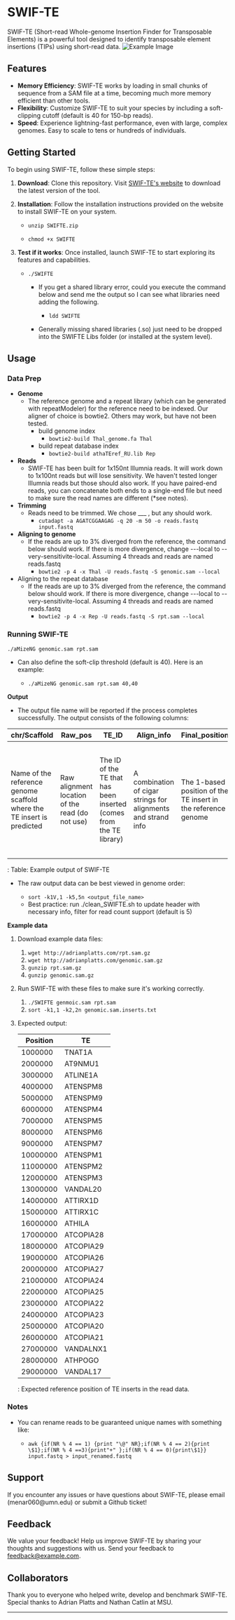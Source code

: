 # SWIF-TE

SWIF-TE (Short-read Whole-genome Insertion Finder for Transposable Elements) is a powerful tool designed to identify transposable element insertions (TIPs) using short-read data.
<img src="SWIF_TE.png" alt="Example Image">
## Features

-   **Memory Efficiency**: SWIF-TE works by loading in small chunks of sequence from a SAM file at a time, becoming much more memory efficient than other tools.
-   **Flexibility**: Customize SWIF-TE to suit your species by including a soft-clipping cutoff (default is 40 for 150-bp reads).
-   **Speed**: Experience lightning-fast performance, even with large, complex genomes. Easy to scale to tens or hundreds of individuals.

## Getting Started

To begin using SWIF-TE, follow these simple steps:

1.  **Download**: Clone this repository. Visit [SWIF-TE's website](https://www.example.com/swif-te) to download the latest version of the tool.

2.  **Installation**: Follow the installation instructions provided on the website to install SWIF-TE on your system.

    -   `unzip SWIFTE.zip`

    -   `chmod +x SWIFTE`

3.  **Test if it works**: Once installed, launch SWIF-TE to start exploring its features and capabilities.

    -   `./SWIFTE`

        -   If you get a shared library error, could you execute the command below and send me the output so I can see what libraries need adding the following.

            -   `ldd SWIFTE`

        -   Generally missing shared libraries (.so) just need to be dropped into the SWIFTE Libs folder (or installed at the system level).

## Usage

### Data Prep

-   **Genome**
    -   The reference genome and a repeat library (which can be generated with repeatModeler) for the reference need to be indexed. Our aligner of choice is bowtie2. Others may work, but have not been tested.
        -   build genome index
            -   `bowtie2-build Thal_genome.fa Thal`
        -   build repeat database index
            -   `bowtie2-build athaTEref_RU.lib Rep`
-   **Reads**
    -   SWIF-TE has been built for 1x150nt Illumnia reads. It will work down to 1x100nt reads but will lose sensitivity. We haven't tested longer Illumnia reads but those should also work. If you have paired-end reads, you can concatenate both ends to a single-end file but need to make sure the read names are different (\*see notes).
-   **Trimming**
    -   Reads need to be trimmed. We chose \_\_\_ , but any should work.
        -   `cutadapt -a AGATCGGAAGAG -q 20 -m 50 -o reads.fastq input.fastq`
-   **Aligning to genome**
    -   If the reads are up to 3% diverged from the reference, the command below should work. If there is more divergence, change ---local to --very-sensitivite-local. Assuming 4 threads and reads are named reads.fastq
        -   `bowtie2 -p 4 -x Thal -U reads.fastq -S genomic.sam --local`
-   Aligning to the repeat database
    -   If the reads are up to 3% diverged from the reference, the command below should work. If there is more divergence, change ---local to --very-sensitivite-local. Assuming 4 threads and reads are named reads.fastq
        -   `bowtie2 -p 4 -x Rep -U reads.fastq -S rpt.sam --local`

### Running SWIF-TE

`./aMizeNG genomic.sam rpt.sam`

-   Can also define the soft-clip threshold (default is 40). Here is an example:

    -   `./aMizeNG genomic.sam rpt.sam 40,40`

**Output**

-   The output file name will be reported if the process completes successfully. The output consists of the following columns:

| chr/Scaffold                                                           | Raw_pos                                         | TE_ID                                                               | Align_info                                                    | Final_position                                                | TE_ID_score                                                                                                                                   |
|------------|------------|------------|------------|------------|------------|
| Name of the reference genome scaffold where the TE insert is predicted | Raw alignment location of the read (do not use) | The ID of the TE that has been inserted (comes from the TE library) | A combination of cigar strings for alignments and strand info | The 1-based position of the TE insert in the reference genome | A score that can be used to prioritize the identification of the TE if different reads disagree on the TE identification at the same location |

: Table: Example output of SWIF-TE

-   The raw output data can be best viewed in genome order:

    -   `sort -k1V,1 -k5,5n <output_file_name>`
    -   Best practice: run ./clean_SWIFTE.sh to update header with necessary info, filter for read count support (default is 5)

**Example data**

1.  Download example data files:

    1.  `wget http://adrianplatts.com/rpt.sam.gz`
    2.  `wget http://adrianplatts.com/genomic.sam.gz`
    3.  `gunzip rpt.sam.gz`
    4.  `gunzip genomic.sam.gz`

2.  Run SWIF-TE with these files to make sure it's working correctly.

    1.  `./SWIFTE genmoic.sam rpt.sam`
    2.  `sort -k1,1 -k2,2n genomic.sam.inserts.txt`

3.  Expected output:

    | Position | TE        |
    |----------|-----------|
    | 1000000  | TNAT1A    |
    | 2000000  | AT9NMU1   |
    | 3000000  | ATLINE1A  |
    | 4000000  | ATENSPM8  |
    | 5000000  | ATENSPM9  |
    | 6000000  | ATENSPM4  |
    | 7000000  | ATENSPM5  |
    | 8000000  | ATENSPM6  |
    | 9000000  | ATENSPM7  |
    | 10000000 | ATENSPM1  |
    | 11000000 | ATENSPM2  |
    | 12000000 | ATENSPM3  |
    | 13000000 | VANDAL20  |
    | 14000000 | ATTIRX1D  |
    | 15000000 | ATTIRX1C  |
    | 16000000 | ATHILA    |
    | 17000000 | ATCOPIA28 |
    | 18000000 | ATCOPIA29 |
    | 19000000 | ATCOPIA26 |
    | 20000000 | ATCOPIA27 |
    | 21000000 | ATCOPIA24 |
    | 22000000 | ATCOPIA25 |
    | 23000000 | ATCOPIA22 |
    | 24000000 | ATCOPIA23 |
    | 25000000 | ATCOPIA20 |
    | 26000000 | ATCOPIA21 |
    | 27000000 | VANDALNX1 |
    | 28000000 | ATHPOGO   |
    | 29000000 | VANDAL17  |

    : Expected reference position of TE inserts in the read data.

### Notes

-   You can rename reads to be guaranteed unique names with something like:

    -   `awk {if(NR % 4 == 1) {print "\@" NR};if(NR % 4 == 2){print \$1};if(NR % 4 ==3){print"+" };if(NR % 4 == 0){print\$1}} input.fastq > input_renamed.fastq`

## Support

If you encounter any issues or have questions about SWIF-TE, please email (menar060\@umn.edu) or submit a Github ticket!

## Feedback

We value your feedback! Help us improve SWIF-TE by sharing your thoughts and suggestions with us. Send your feedback to [feedback\@example.com](mailto:feedback@example.com).
## Collaborators

Thank you to everyone who helped write, develop and benchmark SWIF-TE. Special thanks to Adrian Platts and Nathan Catlin at MSU.


------------------------------------------------------------------------
